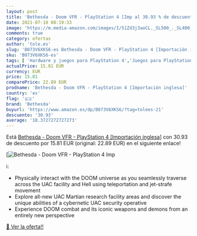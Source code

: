```yaml
---
layout: post
title: 'Bethesda - Doom VFR - PlayStation 4 [Imp al 30.93 % de descuento'
date: 2021-07-10 08:19:33
image: 'https://m.media-amazon.com/images/I/51Zd3j3aoCL._SL500_._SL400_.jpg'
comments: true
category: ofertas
author: 'tole.es'
slug: 'B073V6XKS6-es Bethesda - Doom VFR - PlayStation 4 [Importación inglesa]'
sku: 'B073V6XKS6-es'
tags: [ 'Hardware y juegos para PlayStation 4','Juegos para PlayStation 4','Videojuegos','bethesda','playstation', ]
actualPrice: 15.81 EUR
currency: EUR
price: 15.81
comparePrice: 22.89 EUR
prodname: 'Bethesda - Doom VFR - PlayStation 4 [Importación inglesa]'
country: 'es'
flag: '🇪🇸'
brand: 'Bethesda'
buyurl: 'https://www.amazon.es/dp/B073V6XKS6/?tag=tolees-21'
descuento: '30.93'
average: '18.3727272727273'
---
```


Está [Bethesda - Doom VFR - PlayStation 4 [Importación inglesa]](https://www.amazon.es/dp/B073V6XKS6/?tag=tolees-21) con 30.93 de descuento por 15.81 EUR (original: 22.89 EUR) en el siguiente enlace!

[![Bethesda - Doom VFR - PlayStation 4 [Imp](https://m.media-amazon.com/images/I/51Zd3j3aoCL._SL500_._SL400_.jpg)](https://www.amazon.es/dp/B073V6XKS6/?tag=tolees-21)

ℹ️:

- Physically interact with the DOOM universe as you seamlessly traverse across the UAC facility and Hell using teleportation and jet-strafe movement
- Explore all-new UAC Martian research facility areas and discover the unique abilities of a cybernetic UAC security operative
- Experience DOOM combat and its iconic weapons and demons from an entirely new perspective

[🛒 Ver la oferta!!](https://www.amazon.es/dp/B073V6XKS6/?tag=tolees-21)
